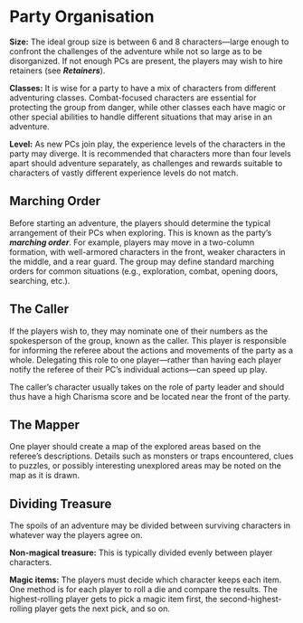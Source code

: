 # Party Organisation

**Size:** The ideal group size is between 6 and 8 characters—large enough to confront the challenges of the adventure while not so large as to be disorganized. If not enough PCs are present, the players may wish to hire retainers (see ***Retainers***).

**Classes:** It is wise for a party to have a mix of characters from different adventuring classes. Combat-focused characters are essential for protecting the group from danger, while other classes each have magic or other special abilities to handle different situations that may arise in an adventure.

**Level:** As new PCs join play, the experience levels of the characters in the party may diverge. It is recommended that characters more than four levels apart should adventure separately, as challenges and rewards suitable to characters of vastly different experience levels do not match.

## Marching Order

Before starting an adventure, the players should determine the typical arrangement of their PCs when exploring. This is known as the party’s ***marching order***. For example, players may move in a two-column formation, with well-armored characters in the front, weaker characters in the middle, and a rear guard. The group may define standard marching orders for common situations (e.g., exploration, combat, opening doors, searching, etc.).

## The Caller

If the players wish to, they may nominate one of their numbers as the spokesperson of the group, known as the caller. This player is responsible for informing the referee about the actions and movements of the party as a whole. Delegating this role to one player—rather than having each player notify the referee of their PC’s individual actions—can speed up play.

The caller’s character usually takes on the role of party leader and should thus have a high Charisma score and be located near the front of the party.

## The Mapper

One player should create a map of the explored areas based on the referee’s descriptions. Details such as monsters or traps encountered, clues to puzzles, or possibly interesting unexplored areas may be noted on the map as it is drawn.

## Dividing Treasure

The spoils of an adventure may be divided between surviving characters in whatever way the players agree on.

**Non-magical treasure:** This is typically divided evenly between player characters.

**Magic items:** The players must decide which character keeps each item. One method is for each player to roll a die and compare the results. The highest-rolling player gets to pick a magic item first, the second-highest-rolling player gets the next pick, and so on.